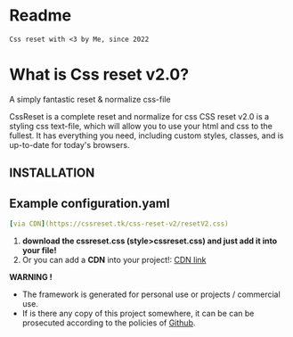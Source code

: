 # Readme

```text 
Css reset with <3 by Me, since 2022 
```

<h1>What is Css reset v2.0?</h1>
A simply fantastic reset & normalize css-file <br>

CssReset is a complete reset and normalize for css 
CSS reset v2.0 is a styling css text-file, which will allow you to use your html and css to the fullest. 
It has everything you need, including custom styles, classes, and is up-to-date for today's browsers.


## INSTALLATION

## Example configuration.yaml

```yaml
[via CDN](https://cssreset.tk/css-reset-v2/resetV2.css)
```

1. **download the cssreset.css (style>cssreset.css) and just add it into your file!**
2. Or you can add a **CDN** into your project!: [CDN link](https://cssreset.tk/css-reset-v2/resetV2.css) <br>


**WARNING !**
- The framework is generated for personal use or projects / commercial use. 
- If is there any copy of this project somewhere, it can be can be prosecuted according to the policies of [Github](https://github.com/about/developer-policy/).
